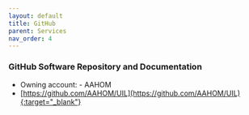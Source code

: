 ```yaml
---
layout: default
title: GitHub
parent: Services
nav_order: 4
---
```


### GitHub Software Repository and Documentation	

- Owning account: - AAHOM
- [https://github.com/AAHOM/UIL](https://github.com/AAHOM/UIL){:target="_blank"} 